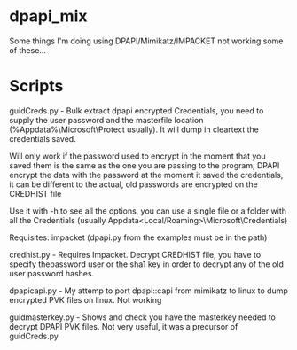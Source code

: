 # dpapi_mix

Some things I'm doing using DPAPI/Mimikatz/IMPACKET not working some of these...


# Scripts

guidCreds.py - Bulk extract dpapi encrypted Credentials, you need to supply the user password 
and the masterfile location (%Appdata%\Microsoft\Protect usually). It will dump in 
cleartext the credentials saved.

Will only work if the password used to encrypt in the moment that you saved them is the same as the one you are passing to the program, DPAPI 
encrypt the data with the password at the moment it saved the credentials, it can be different to the actual, old passwords are encrypted
on the CREDHIST file

Use it with -h to see all the options, you can use a single file or a folder
with all the Credentials (usually Appdata\<Local/Roaming>\Microsoft\Credentials) 

Requisites: impacket (dpapi.py from the examples must be in the path)


credhist.py - Requires Impacket. Decrypt CREDHIST file, you have to specify thepassword user or the sha1 key in order to decrypt any of the old user password hashes.


dpapicapi.py - My attemp to port dpapi::capi from mimikatz to linux to dump encrypted PVK files on linux. Not working



guidmasterkey.py - Shows and check you have the masterkey needed to decrypt DPAPI PVK files. Not very useful, it was a precursor of guidCreds.py


